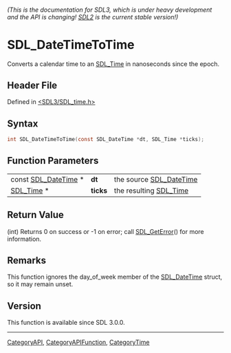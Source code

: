 ###### (This is the documentation for SDL3, which is under heavy development and the API is changing! [SDL2](https://wiki.libsdl.org/SDL2/) is the current stable version!)
# SDL_DateTimeToTime

Converts a calendar time to an [SDL_Time](SDL_Time) in nanoseconds since the epoch.

## Header File

Defined in [<SDL3/SDL_time.h>](https://github.com/libsdl-org/SDL/blob/main/include/SDL3/SDL_time.h)

## Syntax

```c
int SDL_DateTimeToTime(const SDL_DateTime *dt, SDL_Time *ticks);
```

## Function Parameters

|                                      |           |                                         |
| ------------------------------------ | --------- | --------------------------------------- |
| const [SDL_DateTime](SDL_DateTime) * | **dt**    | the source [SDL_DateTime](SDL_DateTime) |
| [SDL_Time](SDL_Time) *               | **ticks** | the resulting [SDL_Time](SDL_Time)      |

## Return Value

(int) Returns 0 on success or -1 on error; call
[SDL_GetError](SDL_GetError)() for more information.

## Remarks

This function ignores the day_of_week member of the
[SDL_DateTime](SDL_DateTime) struct, so it may remain unset.

## Version

This function is available since SDL 3.0.0.

----
[CategoryAPI](CategoryAPI), [CategoryAPIFunction](CategoryAPIFunction), [CategoryTime](CategoryTime)

